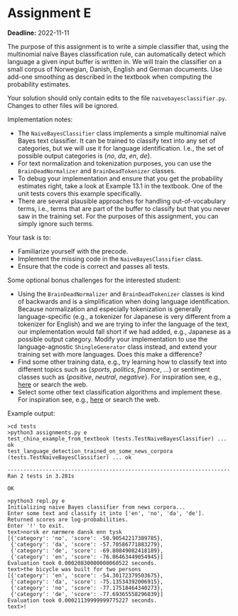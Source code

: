# Assignment E

**Deadline:** 2022-11-11

The purpose of this assignment is to write a simple classifier that, using the multinomial naïve Bayes classification rule, can automatically detect which language a given input buffer is written in. We will train the classifier on a small corpus of Norwegian, Danish, English and German documents. Use add-one smoothing as described in the textbook when computing the probability estimates.

Your solution should only contain edits to the file `naivebayesclassifier.py`. Changes to other files will be ignored.

Implementation notes:

- The `NaiveBayesClassifier` class implements a simple multinomial naïve Bayes text classifier. It can be trained to classify text into any set of categories, but we will use it for language identification. I.e., the set of possible output categories is {_no_, _da_, _en_, _de_}.
- For text normalization and tokenization purposes, you can use the `BrainDeadNormalizer` and `BrainDeadTokenizer` classes.
- To debug your implementation and ensure that you get the probability estimates right, take a look at Example 13.1 in the textbook. One of the unit tests covers this example specifically.
- There are several plausible approaches for handling out-of-vocabulary terms, i.e., terms that are part of the buffer to classify but that you never saw in the training set. For the purposes of this assignment, you can simply ignore such terms.

Your task is to:

- Familiarize yourself with the precode.
- Implement the missing code in the `NaiveBayesClassifier` class.
- Ensure that the code is correct and passes all tests.

Some optional bonus challenges for the interested student:

- Using the `BrainDeadNormalizer` and `BrainDeadTokenizer` classes is kind of backwards and is a simplification when doing language identification. Because normalization and especially tokenization is generally language-specific (e.g., a tokenizer for Japanese is very different from a tokenizer for English) and we are trying to infer the language of the text, our implementation would fall short if we had added, e.g., Japanese as a possible output category. Modify your implementation to use the language-agnostic `ShingleGenerator` class instead, and extend your training set with more languages. Does this make a difference?
- Find some other training data, e.g., try learning how to classify text into different topics such as {_sports_, _politics_, _finance_, ...} or sentiment classes such as {_positive_, _neutral_, _negative_}. For inspiration see, e.g., [here](https://lionbridge.ai/datasets/the-best-25-datasets-for-natural-language-processing/) or search the web.
- Select some other text classification algorithms and implement these. For inspiration see, e.g., [here](https://scikit-learn.org/stable/supervised_learning.html) or search the web.

Example output:

```
>cd tests
>python3 assignments.py e
test_china_example_from_textbook (tests.TestNaiveBayesClassifier) ... ok
test_language_detection_trained_on_some_news_corpora (tests.TestNaiveBayesClassifier) ... ok

----------------------------------------------------------------------
Ran 2 tests in 3.281s

OK

>python3 repl.py e
Initializing naive Bayes classifier from news corpora...
Enter some text and classify it into ['en', 'no', 'da', 'de'].
Returned scores are log-probabilities.
Enter '!' to exit.
text>norsk er nærmere dansk enn tysk
[{'category': 'no', 'score': -50.90542217389785},
 {'category': 'da', 'score': -57.70586771883279},
 {'category': 'de', 'score': -69.80849082418189},
 {'category': 'en', 'score': -76.06463449054945}]
Evaluation took 0.00020830000000060522 seconds.
text>the bicycle was built for two persons
[{'category': 'en', 'score': -54.30172379503675},
 {'category': 'da', 'score': -75.13534392006915},
 {'category': 'no', 'score': -77.17518464340273},
 {'category': 'de', 'score': -77.69365558296839}]
Evaluation took 0.00021139999999775227 seconds.
text>!
```
